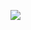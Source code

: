![](http://www.plantuml.com/plantuml/proxy?cache=no&src=https://raw.githubusercontent.com/oleksandrblazhko/ai-212-zelinska/branchForlab7/2-SoftwareDesign/2.7-PlantUML/UML-ConceptClasses.puml)
